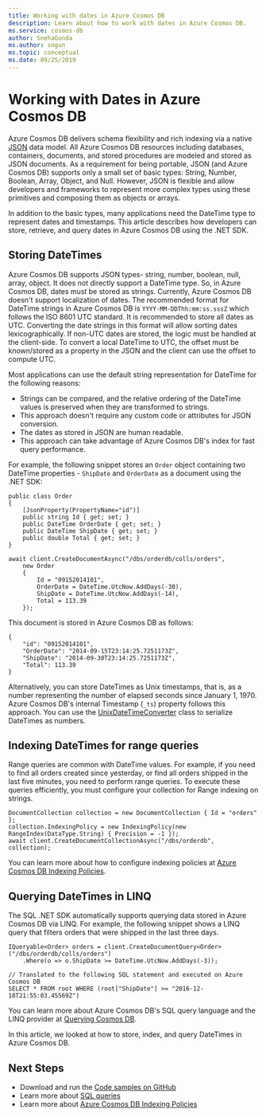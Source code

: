 ```yaml
---
title: Working with dates in Azure Cosmos DB
description: Learn about how to work with dates in Azure Cosmos DB.
ms.service: cosmos-db
author: SnehaGunda
ms.author: sngun
ms.topic: conceptual
ms.date: 09/25/2019
---
```

# Working with Dates in Azure Cosmos DB
Azure Cosmos DB delivers schema flexibility and rich indexing via a native [JSON](https://www.json.org) data model. All Azure Cosmos DB resources including databases, containers, documents, and stored procedures are modeled and stored as JSON documents. As a requirement for being portable, JSON (and Azure Cosmos DB) supports only a small set of basic types: String, Number, Boolean, Array, Object, and Null. However, JSON is flexible and allow developers and frameworks to represent more complex types using these primitives and composing them as objects or arrays. 

In addition to the basic types, many applications need the DateTime type to represent dates and timestamps. This article describes how developers can store, retrieve, and query dates in Azure Cosmos DB using the .NET SDK.

## Storing DateTimes

Azure Cosmos DB supports JSON types- string, number, boolean, null, array, object. It does not directly support a DateTime type. So, in Azure Cosmos DB, dates must be stored as strings. Currently, Azure Cosmos DB doesn't support localization of dates. The recommended format for DateTime strings in Azure Cosmos DB is `YYYY-MM-DDThh:mm:ss.sssZ` which follows the ISO 8601 UTC standard. It is recommended to store all dates as UTC. Converting the date strings in this format will allow sorting dates lexicographically. If non-UTC dates are stored, the logic must be handled at the client-side. To convert a  local DateTime to UTC, the offset must be known/stored as a property in the JSON and the client can use the offset to compute UTC.

Most applications can use the default string representation for DateTime for the following reasons:

* Strings can be compared, and the relative ordering of the DateTime values is preserved when they are transformed to strings. 
* This approach doesn't require any custom code or attributes for JSON conversion.
* The dates as stored in JSON are human readable.
* This approach can take advantage of Azure Cosmos DB's index for fast query performance.

For example, the following snippet stores an `Order` object containing two DateTime properties - `ShipDate` and `OrderDate` as a document using the .NET SDK:

    public class Order
    {
        [JsonProperty(PropertyName="id")]
        public string Id { get; set; }
        public DateTime OrderDate { get; set; }
        public DateTime ShipDate { get; set; }
        public double Total { get; set; }
    }

    await client.CreateDocumentAsync("/dbs/orderdb/colls/orders", 
        new Order 
        { 
            Id = "09152014101",
            OrderDate = DateTime.UtcNow.AddDays(-30),
            ShipDate = DateTime.UtcNow.AddDays(-14), 
            Total = 113.39
        });

This document is stored in Azure Cosmos DB as follows:

    {
        "id": "09152014101",
        "OrderDate": "2014-09-15T23:14:25.7251173Z",
        "ShipDate": "2014-09-30T23:14:25.7251173Z",
        "Total": 113.39
    }
    

Alternatively, you can store DateTimes as Unix timestamps, that is, as a number representing the number of elapsed seconds since January 1, 1970. Azure Cosmos DB's internal Timestamp (`_ts`) property follows this approach. You can use the [UnixDateTimeConverter](https://msdn.microsoft.com/library/azure/microsoft.azure.documents.unixdatetimeconverter.aspx) class to serialize DateTimes as numbers. 

## Indexing DateTimes for range queries
Range queries are common with DateTime values. For example, if you need to find all orders created since yesterday, or find all orders shipped in the last five minutes, you need to perform range queries. To execute these queries efficiently, you must configure your collection for Range indexing on strings.

    DocumentCollection collection = new DocumentCollection { Id = "orders" };
    collection.IndexingPolicy = new IndexingPolicy(new RangeIndex(DataType.String) { Precision = -1 });
    await client.CreateDocumentCollectionAsync("/dbs/orderdb", collection);

You can learn more about how to configure indexing policies at [Azure Cosmos DB Indexing Policies](index-policy.md).

## Querying DateTimes in LINQ
The SQL .NET SDK automatically supports querying data stored in Azure Cosmos DB via LINQ. For example, the following snippet shows a LINQ query that filters orders that were shipped in the last three days.

    IQueryable<Order> orders = client.CreateDocumentQuery<Order>("/dbs/orderdb/colls/orders")
        .Where(o => o.ShipDate >= DateTime.UtcNow.AddDays(-3));
          
    // Translated to the following SQL statement and executed on Azure Cosmos DB
    SELECT * FROM root WHERE (root["ShipDate"] >= "2016-12-18T21:55:03.45569Z")

You can learn more about Azure Cosmos DB's SQL query language and the LINQ provider at [Querying Cosmos DB](how-to-sql-query.md).

In this article, we looked at how to store, index, and query DateTimes in Azure Cosmos DB.

## Next Steps
* Download and run the [Code samples on GitHub](https://github.com/Azure/azure-documentdb-dotnet/tree/master/samples/code-samples)
* Learn more about [SQL queries](how-to-sql-query.md)
* Learn more about [Azure Cosmos DB Indexing Policies](index-policy.md)
